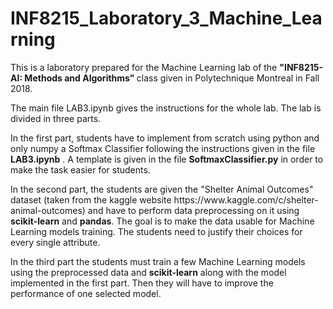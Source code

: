 # INF8215_Laboratory_3_Machine_Learning
<p> This is a laboratory prepared for the Machine Learning lab of the <strong> "INF8215- AI: Methods and Algorithms" </strong> class given in Polytechnique Montreal in Fall 2018. </p>
  
<p> The main file <bold> LAB3.ipynb</bold> gives the instructions for the whole lab.
The lab is divided in three parts.</p>
<p>In the first part, students have to implement from scratch using python and only numpy a Softmax Classifier following the instructions given in the file <strong> LAB3.ipynb</strong> . A template is given in the file <strong> SoftmaxClassifier.py</strong> in order to make the task easier for students.</p>

<p>In the second part, the students are given the "Shelter Animal Outcomes" dataset (taken from the kaggle website https://www.kaggle.com/c/shelter-animal-outcomes) and have to perform data preprocessing on it using <strong> scikit-learn</strong> and <strong> pandas</strong>.
The goal is to make the data usable for Machine Learning models training. The students need to justify their choices for every single attribute.</p>

<p>In the third part the students must train a few  Machine Learning models using the preprocessed data and <strong> scikit-learn</strong> along with the model implemented in the first part. Then they will have to improve the performance of one selected model.</p>

